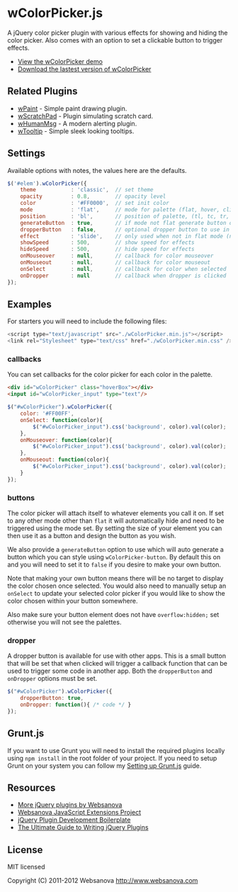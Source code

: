 # wColorPicker.js

A jQuery color picker plugin with various effects for showing and hiding the color picker.  Also comes with an option to set a clickable button to trigger effects.

* [View the wColorPicker demo](http://wcolorpicker.websanova.com)
* [Download the lastest version of wColorPicker](https://github.com/websanova/wColorPicker/tags)


## Related Plugins

* [wPaint](http://wpaint.websanova.com) - Simple paint drawing plugin.
* [wScratchPad](http://wscratchpad.websanova.com) - Plugin simulating scratch card.
* [wHumanMsg](http://whumanmsg.websanova.com) - A modern alerting plugin.
* [wTooltip](http://wtooltip.websanova.com) - Simple sleek looking tooltips.


## Settings

Available options with notes, the values here are the defaults.

```javascript
$('#elem').wColorPicker({
    theme           : 'classic',  // set theme
    opacity         : 0.8,        // opacity level
    color           : '#FF0000',  // set init color
    mode            : 'flat',     // mode for palette (flat, hover, click)
    position        : 'bl',       // position of palette, (tl, tc, tr, rt, rm, rb, br, bc, bl, lb, lm, lt)
    generateButton  : true,       // if mode not flat generate button or not
    dropperButton   : false,      // optional dropper button to use in other apps
    effect          : 'slide',    // only used when not in flat mode (none, slide, fade)
    showSpeed       : 500,        // show speed for effects
    hideSpeed       : 500,        // hide speed for effects
    onMouseover     : null,       // callback for color mouseover
    onMouseout      : null,       // callback for color mouseout
    onSelect        : null,       // callback for color when selected
    onDropper       : null        // callback when dropper is clicked
});
```


## Examples

For starters you will need to include the following files:

```js
<script type="text/javascript" src="./wColorPicker.min.js"></script>
<link rel="Stylesheet" type="text/css" href="./wColorPicker.min.css" />
```

### callbacks

You can set callbacks for the color picker for each color in the palette.

```html
<div id="wColorPicker" class="hoverBox"></div>
<input id="wColorPicker_input" type="text"/>
```

```js
$("#wColorPicker").wColorPicker({
    color: '#FF00FF',
    onSelect: function(color){
        $("#wColorPicker_input").css('background', color).val(color);
    },
    onMouseover: function(color){
        $("#wColorPicker_input").css('background', color).val(color);
    },
    onMouseout: function(color){
        $("#wColorPicker_input").css('background', color).val(color);
    }
});
```

### buttons

The color picker will attach itself to whatever elements you call it on.  If set to any other mode other than `flat` it will automatically hide and need to be triggered using the mode set.  By setting the size of your element you can then use it as a button and design the button as you wish.

We also provide a `generateButton` option to use which will auto generate a button which you can style using `wColorPicker-button`.  By default this on and you will need to set it to `false` if you desire to make your own button.

Note that making your own button means there will be no target to display the color chosen once selected.  You would also need to manually setup an `onSelect` to update your selected color picker if you would like to show the color chosen within your button somewhere.

Also make sure your button element does not have `overflow:hidden;` set otherwise you will not see the palettes.


### dropper

A dropper button is available for use with other apps.  This is a small button that will be set that when clicked will trigger a callback function that can be used to trigger some code in another app.  Both the `dropperButton` and `onDropper` options must be set.

```js
$("#wColorPicker").wColorPicker({
    dropperButton: true,
    onDropper: function(){ /* code */ }
});
```


## Grunt.js

If you want to use Grunt you will need to install the required plugins locally using `npm install` in the root folder of your project.  If you need to setup Grunt on your system you can follow my [Setting up Grunt.js](http://www.websanova.com/blog/javascript/how-to-setup-grunt) guide.

## Resources

* [More jQuery plugins by Websanova](http://websanova.com/plugins)
* [Websanova JavaScript Extensions Project](http://websanova.com/extensions)
* [jQuery Plugin Development Boilerplate](http://wboiler.websanova.com)
* [The Ultimate Guide to Writing jQuery Plugins](http://www.websanova.com/blog/jquery/the-ultimate-guide-to-writing-jquery-plugins)


## License

MIT licensed

Copyright (C) 2011-2012 Websanova http://www.websanova.com
